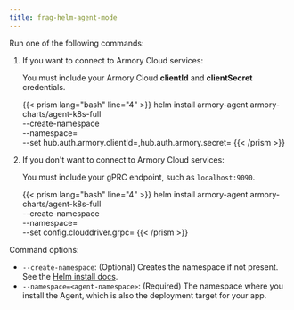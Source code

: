 ```yaml
---
title: frag-helm-agent-mode
---
```


Run one of the following commands:

1. If you want to connect to Armory Cloud services:

   You must include your Armory Cloud **clientId** and **clientSecret** credentials.

   {{< prism lang="bash" line="4" >}}
   helm install armory-agent armory-charts/agent-k8s-full \
   --create-namespace \
   --namespace=<agent-namespace> \
   --set hub.auth.armory.clientId=<your-clientID>,hub.auth.armory.secret=<your-clientSecret>
   {{< /prism >}}


1. If you don't want to connect to Armory Cloud services:

   You must include your gPRC endpoint, such as `localhost:9090`.

   {{< prism lang="bash" line="4" >}}
   helm install armory-agent armory-charts/agent-k8s-full \
   --create-namespace \
   --namespace=<agent-namespace> \
   --set config.clouddriver.grpc=<endpoint>
   {{< /prism >}}


Command options:

- `--create-namespace`: (Optional) Creates the namespace if not present. See the [Helm install docs](https://helm.sh/docs/helm/helm_install/#options).
- `--namespace=<agent-namespace>`: (Required) The namespace where you install the Agent, which is also the deployment target for your app.



